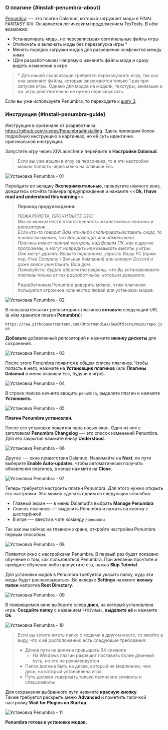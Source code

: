 ### О плагине {#install-penumbra-about}

[Penumbra](https://github.com/xivdev/Penumbra) --- это плагин Dalamud, который загружает моды в FINAL FANTASY XIV. Он является логическим продолжением TexTools. В нём возможно:
* Устанавливать моды, не перезаписывая оригинальные файлы игры
* Отключать и включать моды без перезапуска игры *
* Менять порядок загрузки модов для разрешения конфликтов между ними
* (Для разработчиков) Напрямую изменять файлы мода и сразу видеть изменения в игре

> \* Для нашей локализации требуется перезапускать игру, так как она заменяет файлы, которые загружаются только 1 раз при запуске игры. Однако для модов на модели, текстуры, анимации и пр. игру действительно не нужно перезапускать.

Если вы уже используете Penumbra, то переходите к [шагу 3](#install-modpack).

### Инструкция {#install-penumbra-guide}

Инструкция в оригинале от разработчика: <https://github.com/xivdev/Penumbra#installing>. Здесь приводим более подробную инструкцию в картинках, но её суть идентична оригинальной инструкции.

Запустите игру через XIVLauncher и перейдите в **Настройки Dalamud**.

> Если вы уже вошли в игру за персонажа, то в эти настройки можно попасть через меню на клавише Esc.

![Установка Penumbra - 01](/assets/img/penumbra/install-01.png)

Перейдите во вкладку **Экспериментальные**, прокрутите немного вниз, дождитесь отсчёта таймера предупреждения и нажмите <<**Ok, I have read and understood this warning**>>.

> **Перевод предупеждения:**
>
> _ПОЖАЛУЙСТА, ПРОЧИТАЙТЕ ЭТО!_\
> _Мы не можем нести ответственность за кастомные плагины и репозитории._\
> _Если кто-то говорит Вам что-либо скопировать/вставить сюда, то вполне возможно, что Вас разводят или обманывают._\
> _Плагины имеют полный контроль над Вашим ПК, как и другие программы, и могут навредить или вызывать вылеты у игры._\
> _Они могут удалить Вашего персонажа, украсть Вашу FC_ (прим. пер. Free Company / Вольная Компания) _или аккаунт Discord и даже вовсе уничтожить Ваш дом._\
> _Пожалуйста, будьте абсолютно уверены, что Вы устанавливаете плагины только от тех разработчиков, которым доверяете._
>
> Разработчикам Penumbra доверять можно, этим плагином пользуется огромное количество людей для установки модов.

![Установка Penumbra - 02](/assets/img/penumbra/install-02.png)

В пользовательских репозиториях плагинов **вставьте** следующий URL (в нём хранится плагин **Penumbra**):

`https://raw.githubusercontent.com/Ottermandias/SeaOfStars/main/repo.json`

**Добавьте** добавленный репозиторий и нажмите **иконку дискеты** для сохранения.

![Установка Penumbra - 03](/assets/img/penumbra/install-03.png)

После этого Penumbra появится в общем списке плагинов. Чтобы попасть в него, нажмите на **Установщик плагинов** (или **Плагины Dalamud** в меню клавиши Esc, будучи в игре).

![Установка Penumbra - 04](/assets/img/penumbra/install-04.png)

В строке поиска начните вводить `penumbra`, выделите плагин и нажмите **Установить**.

![Установка Penumbra - 05](/assets/img/penumbra/install-05.png)

**Плагин Penumbra установлен.**

После его установки появится пара новых окон. Один из них с заголовком **Penumbra Changelog** --- это список изменений Penumbra. Для его закрытия нажмите внизу **Understood**.

![Установка Penumbra - 06](/assets/img/penumbra/install-06.png)

Другое --- окно приветствия Dalamud. Нажимайте на **Next**, по пути выберите **Enable Auto-updates**, чтобы автоматически получать обновления плагинов, в конце нажмите на **Close**.

![Установка Penumbra - 07](/assets/img/penumbra/install-07.png)

Теперь требуется настроить плагин Penumbra. Для этого нужно открыть его настройки. Это можно сделать одним из следующих способов:
* Главный экран --- в меню Dalamud'а выбрать **Manage Penumbra**
* Список плагинов --- выделить Penumbra и нажать на кнопку с шестерёнкой
* В игре --- ввести в чате команду `/penumbra`

Так как мы сейчас на главном экране, откройте настройки Penumbra первым способом.

![Установка Penumbra - 08](/assets/img/penumbra/install-08.png)

Появится окно с настройками Penumbra. В первый раз будет показано обучение о том, как пользоваться Penumbra. При желании прочтите и пройдите обучение либо пропустите его, нажав **Skip Tutorial**.

Для установки модов в Penumbra требуется указать папку, куда эти моды будут распаковываться. 
Во вкладке **Settings** нажмите **иконку папки** напротив **Root Directory**. 

![Установка Penumbra - 09](/assets/img/penumbra/install-09.png)

В появившемся окне выберите слева **диск**, на который установлена игра. **Создайте папку** с названием `FFXIVMods`, **выделите её** и нажмите **Ok**.

![Установка Penumbra - 10](/assets/img/penumbra/install-10.png)

> Если вы хотите иметь папку с модами в другом месте, то имейте в виду, что к её расположению есть следующие требования:
> * Длина пути не должна превышать 64 символа
>   * На Windows плагин разрешит поставить более длинный путь, но это не рекомендуется
> * Папка должна быть на диске, который не медленнее, чем диск, на который установлена игра
> * Путь должен содержать только латинские символы и спецсимволы

Для сохранения выбранного пути нажмите **красную кнопку**.\
Также требуется раскрыть меню **Advanced** и пометить галочкой настройку **Wait for Plugins on Startup**.

![Установка Penumbra - 11](/assets/img/penumbra/install-11.png)

**Penumbra готова к установке модов.**